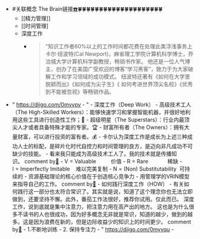 - #关联概念 The Brain链接[☎️](brain://api.thebrain.com/g7PXu0IyM0ucARb24SvxiA/M_4dEGr7ck-H8TutDi0g9Q/%E6%B3%A8%E6%84%8F%E5%8A%9B)🍀🍀🍀🍀🍀🍀🍀🍀🍀🍀🍀🍀🍀🍀🍀🍀🍀🍀🍀🍀
    - [[精力管理]]
    - [[时间管理]
    - 深度工作
        - >"知识工作者60%以上的工作时间都花费在处理此类浮浅事务上
    卡尔·纽波特(Cal Newport)，麻省理工学院计算机科学博士，乔治城大学计算机科学副教授，畅销书作家。
    他还是一位人气博主，创办了在美国广受欢迎的博客“学习黑客”，致力于为大家破解工作和学习领域的成功模式。
    纽波特还著有《如何在大学里脱颖而出》《如何成为尖子生》《 如何考进世界顶尖名校》《优秀到不能被忽视》等畅销作品。
- " https://diigo.com/0myvpv
        - "
            - 深度工作（Deep Work）
            - 高级技术工人（The High-Skilled Workers）：能够快速学习和掌握智能机器，并很好地利用这些工具进行创造性工作；🔑 
            - 超级明星（The Superstars）：行业内最顶尖人才或者具备特殊才能的专家。🏆
            - 财富所有者（The Owners）：拥有大量财富，可以进行投资的富有者。💰 
            - 卡尔认为深度工作是成长为上述三种成功人士的标配，是碎片化时代自控力和时间管理的良方，是迈向非凡成功不可缺少的技能。
                - 看来我只能成为高级技术工人了。我的技术就是传播知识。 comment by[🔗](https://www.diigo.com/profile/wangxiaohui19880214)
            - V = Valuable          价值
            - R = Rare             稀缺
            - I = Imperfectly Imitable    难以完美复制
            - N = (Non) Substitutability  可持续的
            - 资源基础理论的核心价值在于创造核心竞争力
                - 用管理学的VRIN模型来指导自己的工作。 comment by[🔗](https://www.diigo.com/profile/wangxiaohui19880214)
            - 如何践行深度工作（HOW）
                - 有关如何践行这一部分也太符合常识了。其实就是说，知道了这个理念你也无法立即做到，还要坚持不懈。此外，番茄工作法很好，推荐你试用。仅此而已。 深度工作，说到底就是集中注意力，把注意力用在高产出的地方。 这也是为什么很多不读书的人也很成功，因为好多概念无非就是常识，知道的越少，做到的越多。这是因为浪费在新的，但是边际收益少的知识上的时间更少。 comment by[🔗](https://www.diigo.com/profile/wangxiaohui19880214)
            - 1.不断地训练
            - 2. 保持专注力
        - " https://diigo.com/0myvqu
        - 

